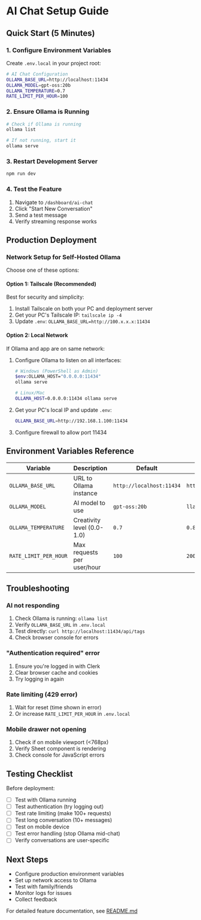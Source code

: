 # AI Chat Setup Guide

## Quick Start (5 Minutes)

### 1. Configure Environment Variables

Create `.env.local` in your project root:

```bash
# AI Chat Configuration
OLLAMA_BASE_URL=http://localhost:11434
OLLAMA_MODEL=gpt-oss:20b
OLLAMA_TEMPERATURE=0.7
RATE_LIMIT_PER_HOUR=100
```

### 2. Ensure Ollama is Running

```bash
# Check if Ollama is running
ollama list

# If not running, start it
ollama serve
```

### 3. Restart Development Server

```bash
npm run dev
```

### 4. Test the Feature

1. Navigate to `/dashboard/ai-chat`
2. Click "Start New Conversation"
3. Send a test message
4. Verify streaming response works

## Production Deployment

### Network Setup for Self-Hosted Ollama

Choose one of these options:

#### Option 1: Tailscale (Recommended)
Best for security and simplicity:

1. Install Tailscale on both your PC and deployment server
2. Get your PC's Tailscale IP: `tailscale ip -4`
3. Update `.env`: `OLLAMA_BASE_URL=http://100.x.x.x:11434`

#### Option 2: Local Network
If Ollama and app are on same network:

1. Configure Ollama to listen on all interfaces:
   ```bash
   # Windows (PowerShell as Admin)
   $env:OLLAMA_HOST="0.0.0.0:11434"
   ollama serve
   
   # Linux/Mac
   OLLAMA_HOST=0.0.0.0:11434 ollama serve
   ```

2. Get your PC's local IP and update `.env`:
   ```bash
   OLLAMA_BASE_URL=http://192.168.1.100:11434
   ```

3. Configure firewall to allow port 11434

## Environment Variables Reference

| Variable | Description | Default | Example |
|----------|-------------|---------|---------|
| `OLLAMA_BASE_URL` | URL to Ollama instance | `http://localhost:11434` | `http://192.168.1.100:11434` |
| `OLLAMA_MODEL` | AI model to use | `gpt-oss:20b` | `llama3.1:8b` |
| `OLLAMA_TEMPERATURE` | Creativity level (0.0-1.0) | `0.7` | `0.8` |
| `RATE_LIMIT_PER_HOUR` | Max requests per user/hour | `100` | `200` |

## Troubleshooting

### AI not responding
1. Check Ollama is running: `ollama list`
2. Verify `OLLAMA_BASE_URL` in `.env.local`
3. Test directly: `curl http://localhost:11434/api/tags`
4. Check browser console for errors

### "Authentication required" error
1. Ensure you're logged in with Clerk
2. Clear browser cache and cookies
3. Try logging in again

### Rate limiting (429 error)
1. Wait for reset (time shown in error)
2. Or increase `RATE_LIMIT_PER_HOUR` in `.env.local`

### Mobile drawer not opening
1. Check if on mobile viewport (<768px)
2. Verify Sheet component is rendering
3. Check console for JavaScript errors

## Testing Checklist

Before deployment:

- [ ] Test with Ollama running
- [ ] Test authentication (try logging out)
- [ ] Test rate limiting (make 100+ requests)
- [ ] Test long conversation (10+ messages)
- [ ] Test on mobile device
- [ ] Test error handling (stop Ollama mid-chat)
- [ ] Verify conversations are user-specific

## Next Steps

- Configure production environment variables
- Set up network access to Ollama
- Test with family/friends
- Monitor logs for issues
- Collect feedback

For detailed feature documentation, see [README.md](../README.md)

